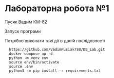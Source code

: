 # Лабораторна робота №1 
Пусяк Вадим КМ-82


Запуск програми

Потрібно виконати такі дії в даній послідовності
```shell
  https://github.com/VadimPusiak788/DB_Lab.git
  docker-compose up -d
  python -m venv env
  source env/bin/activate
  source .env
  python3 -m pip install -r requirements.txt
```
